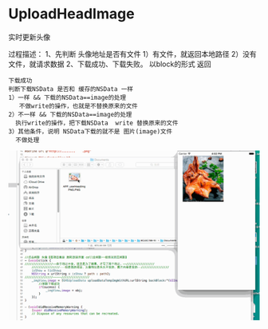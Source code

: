 # UploadHeadImage
实时更新头像

过程描述：
1、先判断 头像地址是否有文件
    1）有文件，就返回本地路径
    2）没有文件，就请求数据
2、下载成功、下载失败。
    以block的形式 返回
    
    下载成功
    判断下载NSData 是否和 缓存的NSData 一样
    1）一样 && 下载的NSData==image的处理
       不做write的操作，也就是不替换原来的文件
    2）不一样 && 下载的NSData==image的处理
      执行write的操作，把下载NSData  write 替换原来的文件
    3）其他条件，说明 NSData下载的就不是 图片(image)文件
      不做处理
        
![image](https://raw.githubusercontent.com/srxboys/UploadHeadImage/master/updateLoadHeadImg.gif)
